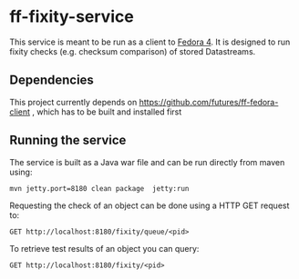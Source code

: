ff-fixity-service
=================

This service is meant to be run as a client to [Fedora 4](https://github.com/futures/fcrepo4).
It is designed to run fixity checks (e.g. checksum comparison) of stored Datastreams.

Dependencies
------------

This project currently depends on https://github.com/futures/ff-fedora-client , which has to be built and installed first

Running the service
-------------------

The service is built as a Java war file and can be run directly from maven using:
	
	mvn jetty.port=8180 clean package  jetty:run

Requesting the check of an object can be done using a HTTP GET request to:

	GET http://localhost:8180/fixity/queue/<pid>

To retrieve test results of an object you can query:

	GET http://localhost:8180/fixity/<pid>
	  	

